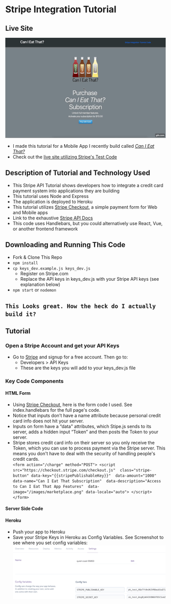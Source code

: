 # Stripe Integration Tutorial

## Live Site

![Live Site Demo Code](https://github.com/BryanLong14/Stripe-Tutorial/blob/master/public/images/Tutorial.gif)

* I made this tutorial for a Mobile App I recently build called [_Can I Eat That?_](https://github.com/BryanLong14/Can-I-Eat-That-Frontend-Capstone-Project)
* Check out the [live site utilizing Stripe's Test Code](https://quiet-coast-55853.herokuapp.com/)

## Description of Tutorial and Technology Used

* This Stripe API Tutorial shows developers how to integrate a credit card payment system into applications they are building
* This tutorial uses Node and Express
* The application is deployed to Heroku
* This tutorial utilizes [Stripe Checkout](https://stripe.com/checkout), a simple payment form for Web and Mobile apps
* Link to the exhaustive [Stripe API Docs](https://stripe.com/docs/api)
* This code uses Handlebars, but you could alternatively use React, Vue, or another frontend framework

## Downloading and Running This Code

* Fork & Clone This Repo
* `npm install`
* `cp keys_dev.example.js keys_dev.js`
  * Register on Stripe.com
  * Replace the API keys in keys_dev.js with your Stripe API keys (see explanation below)
* `npm start` or `nodemon`

## `This Looks great. How the heck do I actually build it?`

## Tutorial

### Open a Stripe Account and get your API Keys

* Go to [Stripe](https://stripe.com/) and signup for a free account. Then go to:
  * Developers > API Keys
  * These are the keys you will add to your keys_dev.js file

### Key Code Components 
#### HTML Form
* Using [Stripe Checkout](https://stripe.com/checkout), here is the form code I used. See index.handlebars for the full page's code.
* Notice that inputs don’t have a name attribute because personal credit card info does not hit your server.
* Inputs on form have a “data" attributes, which Stipe.js sends to its server, adds a hidden input “Token” and then posts the Token to your server. 
* Stripe stores credit card info on their server so you only receive the Token, which you can use to process payment via the Stripe server. This means you don't have to deal with the security of handling people's credit cards.   
`<form action="/charge" method="POST">
            <script 
            src="https://checkout.stripe.com/checkout.js" 
            class="stripe-button" data-key="{{stripePublishableKey}}" 
            data-amount="1000"
            data-name="Can I Eat That Subscription" 
            data-description="Access to Can I Eat That App Features" 
            data-image="/images/marketplace.png"
            data-locale="auto">
            </script>
        </form>`
#### Server Side Code

#### Heroku
* Push your app to Heroku
* Save your Stripe Keys in Heroku as Config Variables. See Screenshot to see where you set config variables:
![Config Variables](/public/images/HerokuConfigVars.jpg)


